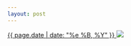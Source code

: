 ```yaml
---
layout: post
---
```


<p>
  <a href="/317">
    <time>{{ page.date | date: "%e %B, %Y" }}</time>
  </a>
  <a href="/317"><img src="{{ site.assets_url }}/317.jpg"/></a>
</p>
